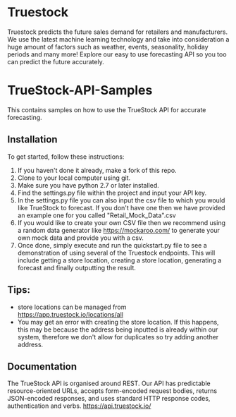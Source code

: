 # Truestock 

Truestock predicts the future sales demand for retailers and manufacturers.  We use the latest machine learning technology and take into consideration a huge amount of factors such as weather, events, seasonality, holiday periods and many more! Explore our easy to use forecasting API so you too can predict the future accurately.

# TrueStock-API-Samples
This contains samples on how to use the TrueStock API for accurate forecasting.

## Installation
To get started, follow these instructions:
1. If you haven't done it already, make a fork of this repo.
2. Clone to your local computer using git.
3. Make sure you have python 2.7 or later installed.
4. Find the settings.py file within the project and input your API key.
5. In the settings.py file you can also input the csv file to which you would like TrueStock to forecast. If you don't have one then we have provided an example one for you called "Retail_Mock_Data".csv
6. If you would like to create your own CSV file then we recommend using a random data generator like https://mockaroo.com/ to generate your own mock data and provide you with a csv.
7. Once done, simply execute and run the quickstart.py file to see a demonstration of using several of the Truestock endpoints. 
This will include getting a store location, creating a store location, generating a forecast and finally outputting the result.

## Tips:
- store locations can be managed from https://app.truestock.io/locations/all
- You may get an error with creating the store location.  If this happens, this may be because the address being inputted is already within our system, therefore we don't allow for duplicates so try adding another address.
 
## Documentation  
The TrueStock API is organised around REST. Our API has predictable resource-oriented URLs, accepts form-encoded request bodies, returns JSON-encoded responses, and uses standard HTTP response codes, authentication and verbs.
https://api.truestock.io/